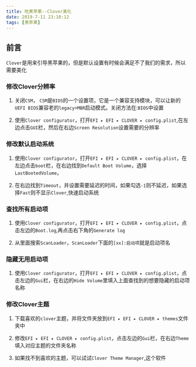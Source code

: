 ```yaml
---
title: 吃黑苹果--Clover美化
date: 2019-7-11 23:10:12
tags: [黑苹果]
---
```


## 前言 ##

`Clover`是用来引导黑苹果的，但是默认设置有时候会满足不了我们的需求，所以需要美化

<!-- more -->

### 修改Clover分辨率 ###

1. 关闭`CSM`， `CSM`是`BIOS`的一个设置项，它是一个兼容支持模块，可以让新的`UEFI BIOS`兼容老的`legacy+MBR`启动模式。关闭方法在:`BIOS`中设置
    
2. 使用`Clover configurator`，打开`‎⁨EFI⁩ ▸ ⁨EFI⁩ ▸ ⁨CLOVER ▸ config.plist`,在左边点击`GUI`栏，然后在右边`Screen Resolution`设置需要的分辨率

### 修改默认启动系统 ###

1. 使用`Clover configurator`，打开`‎⁨EFI⁩ ▸ ⁨EFI⁩ ▸ ⁨CLOVER ▸ config.plist`，在左边点击`boot`栏，在右边找到`Default Boot Volume`，选择`LastBootedVolume`，

2. 在右边找到`Timeout`，并设置需要延迟的时间，如果勾选`-1`则不延迟，如果选择`Fast`则不显示`Clover`,快速启动系统

### 查找所有启动项 ###

1. 使用`Clover configurator`，打开`‎⁨EFI⁩ ▸ ⁨EFI⁩ ▸ ⁨CLOVER ▸ config.plist`，点击左边的`Boot.log`,再点击右下角的`Generate log`

2. 从里面搜索`ScanLoader`，`ScanLoader`下面的`[xx]:启动项`就是启动项名


### 隐藏无用启动项 ###

1. 使用`Clover configurator`，打开`‎⁨EFI⁩ ▸ ⁨EFI⁩ ▸ ⁨CLOVER ▸ config.plist`，点击左边的`Gui`栏，在右边的`Hide Volume`里填入上面查找到的想要隐藏的启动项名称

### 修改Clover主题 ###

1. 下载喜欢的`clover`主题，并将文件夹放到`‎⁨EFI⁩ ▸ ⁨EFI⁩ ▸ ⁨CLOVER ▸ themes`文件夹中

2. 修改`‎⁨EFI⁩ ▸ ⁨EFI⁩ ▸ ⁨CLOVER ▸ config.plist`，点击左边的`Gui`栏，在右边`Theme`填入对应主题的文件夹名称

3. 如果找不到喜欢的主题，可以试试`Clover Theme Manager`,这个软件
